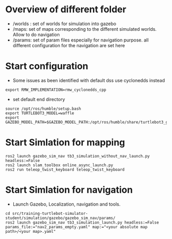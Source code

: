 # Overview of different folder
- /worlds : set of worlds for simulation into gazebo
- /maps: set of maps corresponding to the different simulated worlds. Allow to do navigation
- /params: set of param files especially for navigation purpose. all different configuration for the navigation are set here


# Start configuration

- Some issues as been identified with default dss use cyclonedds instead
```
export RMW_IMPLEMENTATION=rmw_cyclonedds_cpp
```
- set default end directory 

```
source /opt/ros/humble/setup.bash
export TURTLEBOT3_MODEL=waffle
export GAZEBO_MODEL_PATH=$GAZEBO_MODEL_PATH:/opt/ros/humble/share/turtlebot3_gazebo/models
```

# Start Simlation for mapping

```
ros2 launch gazebo_sim_nav tb3_simulation_without_nav_launch.py headless:=False
ros2 launch slam_toolbox online_async_launch.py
ros2 run teleop_twist_keyboard teleop_twist_keyboard
```

# Start Simlation for navigation

- Launch Gazebo, Localization, navigation and tools.

```
cd src/training-turtlebot-simulator-student/simulation/gazebo/gazebo_sim_nav/params/
ros2 launch gazebo_sim_nav tb3_simulation_launch.py headless:=False params_file:="nav2_params_empty.yaml" map:="<your absolute map path>/<your map>.yaml"
```
